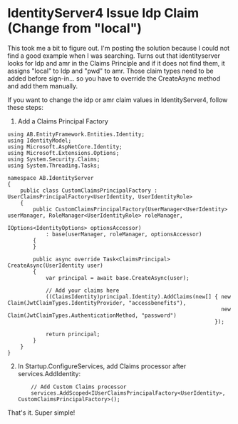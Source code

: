 # IdentityServer4 Issue Idp Claim (Change from "local")

This took me a bit to figure out.  I'm posting the solution because I could not find a good example when I was searching.  Turns out that identityserver looks for Idp and amr in the Claims Principle and if it does not find them, it assigns "local" to Idp and "pwd" to amr.  Those claim types need to be added before sign-in... so you have to override the CreateAsync method and add them manually.

If you want to change the idp or amr claim values in IdentityServer4, follow these steps:

1.  Add a Claims Principal Factory

```
using AB.EntityFramework.Entities.Identity;
using IdentityModel;
using Microsoft.AspNetCore.Identity;
using Microsoft.Extensions.Options;
using System.Security.Claims;
using System.Threading.Tasks;

namespace AB.IdentityServer
{
    public class CustomClaimsPrincipalFactory : UserClaimsPrincipalFactory<UserIdentity, UserIdentityRole>
    {
        public CustomClaimsPrincipalFactory(UserManager<UserIdentity> userManager, RoleManager<UserIdentityRole> roleManager,
                                                    IOptions<IdentityOptions> optionsAccessor)
            : base(userManager, roleManager, optionsAccessor)
        {
        }

        public async override Task<ClaimsPrincipal> CreateAsync(UserIdentity user)
        {
            var principal = await base.CreateAsync(user);

            // Add your claims here
            ((ClaimsIdentity)principal.Identity).AddClaims(new[] { new Claim(JwtClaimTypes.IdentityProvider, "accessbenefits"),
                                                                   new Claim(JwtClaimTypes.AuthenticationMethod, "password")
                                                                 });

            return principal;
        }
    }
}
```

2.  In Startup.ConfigureServices, add Claims processor after services.AddIdentity:

            // Add Custom Claims processor
            services.AddScoped<IUserClaimsPrincipalFactory<UserIdentity>, CustomClaimsPrincipalFactory>();
            
That's it.  Super simple!            
